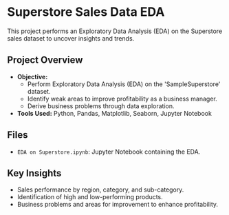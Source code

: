 
# Superstore Sales Data EDA

This project performs an Exploratory Data Analysis (EDA) on the Superstore sales dataset to uncover insights and trends.

## Project Overview
- **Objective:**
  - Perform Exploratory Data Analysis (EDA) on the 'SampleSuperstore' dataset.
  - Identify weak areas to improve profitability as a business manager.
  - Derive business problems through data exploration.
- **Tools Used:** Python, Pandas, Matplotlib, Seaborn, Jupyter Notebook

## Files
- `EDA on Superstore.ipynb`: Jupyter Notebook containing the EDA.

## Key Insights
- Sales performance by region, category, and sub-category.
- Identification of high and low-performing products.
- Business problems and areas for improvement to enhance profitability.
